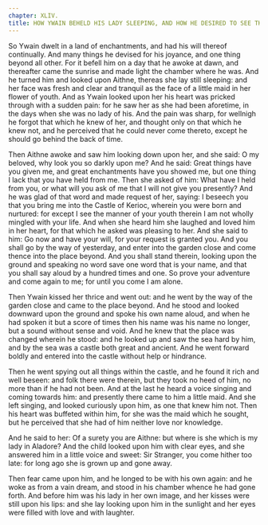```yaml
---
chapter: XLIV.
title: HOW YWAIN BEHELD HIS LADY SLEEPING, AND HOW HE DESIRED TO SEE THE CASTLE OF KERIOC.
---
```

So Ywain dwelt in a land of enchantments, and had his will thereof continually. And many things he devised for his joyance, and one thing beyond all other. For it befell him on a day that he awoke at dawn, and thereafter came the sunrise and made light the chamber where he was. And he turned him and looked upon Aithne, thereas she lay still sleeping: and her face was fresh and clear and tranquil as the face of a little maid in her flower of youth. And as Ywain looked upon her his heart was pricked through with a sudden pain: for he saw her as she had been aforetime, in the days when she was no lady of his. And the pain was sharp, for wellnigh he forgot that which he knew of her, and thought only on that which he knew not, and he perceived that he could never come thereto, except he should go behind the back of time.

Then Aithne awoke and saw him looking down upon her, and she said: O my beloved, why look you so darkly upon me? And he said: Great things have you given me, and great enchantments have you showed me, but one thing I lack that you have held from me. Then she asked of him: What have I held from you, or what will you ask of me that I will not give you presently? And he was glad of that word and made request of her, saying: I beseech you that you bring me into the Castle of Kerioc, wherein you were born and nurtured: for except I see the manner of your youth therein I am not wholly mingled with your life. And when she heard him she laughed and loved him in her heart, for that which he asked was pleasing to her. And she said to him: Go now and have your will, for your request is granted you. And you shall go by the way of yesterday, and enter into the garden close and come thence into the place beyond. And you shall stand therein, looking upon the ground and speaking no word save one word that is your name, and that you shall say aloud by a hundred times and one. So prove your adventure and come again to me; for until you come I am alone.

Then Ywain kissed her thrice and went out: and he went by the way of the garden close and came to the place beyond. And he stood and looked downward upon the ground and spoke his own name aloud, and when he had spoken it but a score of times then his name was his name no longer, but a sound without sense and void. And he knew that the place was changed wherein he stood: and he looked up and saw the sea hard by him, and by the sea was a castle both great and ancient. And he went forward boldly and entered into the castle without help or hindrance.

Then he went spying out all things within the castle, and he found it rich and well beseen: and folk there were therein, but they took no heed of him, no more than if he had not been. And at the last he heard a voice singing and coming towards him: and presently there came to him a little maid. And she left singing, and looked curiously upon him, as one that knew him not. Then his heart was buffeted within him, for she was the maid which he sought, but he perceived that she had of him neither love nor knowledge.

And he said to her: Of a surety you are Aithne: but where is she which is my lady in Aladore? And the child looked upon him with clear eyes, and she answered him in a little voice and sweet: Sir Stranger, you come hither too late: for long ago she is grown up and gone away.

Then fear came upon him, and he longed to be with his own again: and he woke as from a vain dream, and stood in his chamber whence he had gone forth. And before him was his lady in her own image, and her kisses were still upon his lips: and she lay looking upon him in the sunlight and her eyes were filled with love and with laughter.
  
